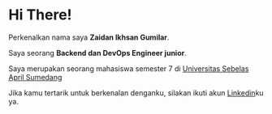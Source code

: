 # Hi There! 

Perkenalkan nama saya **Zaidan Ikhsan Gumilar**.<br>

Saya seorang **Backend dan DevOps Engineer junior**.<br>

Saya merupakan seorang mahasiswa semester 7 di [Universitas Sebelas April Sumedang](https://unsap.ac.id/)

Jika kamu tertarik untuk berkenalan denganku, silakan ikuti akun [Linkedin](https://www.linkedin.com/in/zaidan-ikhsan-gumilar-8a33aa252/)ku ya.
